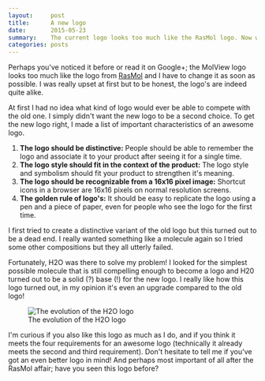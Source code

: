 ```yaml
---
layout:     post
title:      A new logo
date:       2015-05-23
summary:    The current logo looks too much like the RasMol logo. Now what?
categories: posts
---
```


Perhaps you've noticed it before or read it on Google+; the MolView logo looks
too much like the logo from [RasMol](http://www.rasmol.org/) and I have to
change it as soon as possible. I was really upset at first but to be honest, the
logo's are indeed quite alike.

At first I had no idea what kind of logo would ever be able to compete with the
old one. I simply didn't want the new logo to be a second choice. To get the
new logo right, I made a list of important characteristics of an awesome logo.

1. **The logo should be distinctive:** People should be able to remember the
  logo and associate it to your product after seeing it for a single time.
2. **The logo style should fit in the context of the product:** The logo style
  and symbolism should fit your product to strengthen it's meaning.
3. **The logo should be recognizable from a 16x16 pixel image:** Shortcut icons
  in a browser are 16x16 pixels on normal resolution screens.
4. **The golden rule of logo's:** It should be easy to replicate the logo using
  a pen and a piece of paper, even for people who see the logo for the first
  time.

I first tried to create a distinctive variant of the old logo but this turned
out to be a dead end. I really wanted something like a molecule again so I tried
some other compositions but they all utterly failed.

Fortunately, H2O was there to solve my problem! I looked for the simplest
possible molecule that is still compelling enough to become a logo and H20
turned out to be a solid (?) base (!) for the new logo. I really like how this
logo turned out, in my opinion it's even an upgrade compared to the old logo!

<figure>
  <img src="/img/2015-05-23-logo-evolution.png" alt="The evolution of the H2O logo">
  <figcaption>
    The evolution of the H2O logo
  </figcaption>
</figure>

I'm curious if you also like this logo as much as I do, and if you think it
meets the four requirements for an awesome logo (technically it already meets
the second and third requirement). Don't hesitate to tell me if you've got an
even better logo in mind! And perhaps most important of all after the RasMol
affair; have you seen this logo before?

